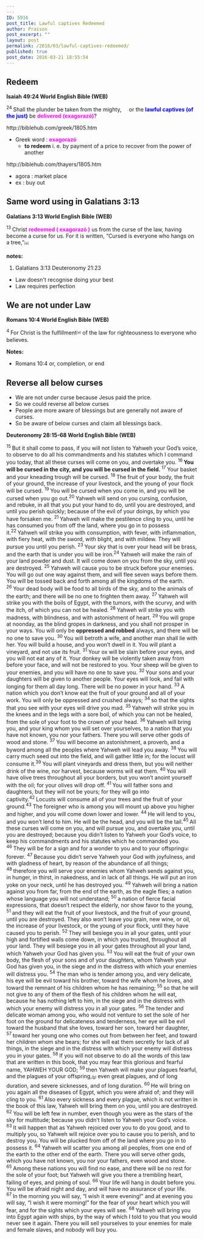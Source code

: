 ```yaml
---
---
ID: 5916
post_title: Lawful captives Redeemed
author: Praison
post_excerpt: ""
layout: post
permalink: /2016/03/lawful-captives-redeemed/
published: true
post_date: 2016-03-21 18:55:54
---
```

<h2><strong>Redeem</strong></h2>
<strong><span class="passage-display-bcv">Isaiah 49:24
</span><span class="passage-display-version">World English Bible (WEB)</span></strong>
<div class="poetry">
<p class="line"><span id="en-WEB-18661" class="text Isa-49-24"><sup class="versenum">24 </sup>Shall the plunder be taken from the mighty,</span>
<span class="indent-1"><span class="indent-1-breaks">    </span><span class="text Isa-49-24">or the <span style="color: #0000ff;"><strong>lawful captives (of the just)</strong></span> be <strong><span style="color: #ff00ff;">delivered (exagorazó)</span></strong>?</span></span></p>
http://biblehub.com/greek/1805.htm
<ul>
	<li>Greek word : <span style="color: #ff00ff;"><strong>exagorazó</strong></span>
<ul>
	<li><strong>to redeem</strong> i. e. by payment of a price to recover from the power of another</li>
</ul>
</li>
</ul>
http://biblehub.com/thayers/1805.htm
<ul>
	<li>agora : market place</li>
	<li>ex : buy out</li>
</ul>
<h2><strong>Same word using in Galatians 3:13</strong></h2>
<strong><span class="passage-display-bcv">Galatians 3:13
</span><span class="passage-display-version">World English Bible (WEB)</span></strong>

<span id="en-WEB-29117" class="text Gal-3-13"><sup class="versenum">13 </sup>Christ <span style="color: #ff00ff;"><strong>redeemed ( exagorazó )</strong></span> us from the curse of the law, having become a curse for us. For it is written, “Cursed is everyone who hangs on a tree,”<sup class="footnote" style="box-sizing: border-box; font-size: 0.625em; line-height: 22px; position: relative; vertical-align: top; top: 0px;" data-fn="#fen-WEB-29117a" data-link="[&lt;a href=&quot;#fen-WEB-29117a&quot; title=&quot;See footnote a&quot;&gt;a&lt;/a&gt;]">[a]</sup></span>
<div class="footnotes">

<strong>notes:</strong>
<ol>
	<li id="fen-WEB-29117a">Galatians 3:13 <span class="footnote-text">Deuteronomy 21:23</span></li>
</ol>
<ul>
	<li>Law doesn't recognise doing your best</li>
	<li>Law requires perfection</li>
</ul>
</div>
<h2><strong>We are not under Law</strong></h2>
</div>
<strong><span class="passage-display-bcv">Romans 10:4
</span><span class="passage-display-version">World English Bible (WEB)</span></strong>

<span id="en-WEB-28193" class="text Rom-10-4"><sup class="versenum">4 </sup>For Christ is the fulfillment<sup class="footnote" style="box-sizing: border-box; font-size: 0.625em; line-height: 22px; position: relative; vertical-align: top; top: 0px;" data-fn="#fen-WEB-28193a" data-link="[&lt;a href=&quot;#fen-WEB-28193a&quot; title=&quot;See footnote a&quot;&gt;a&lt;/a&gt;]">[a]</sup> of the law for righteousness to everyone who believes.</span>
<div class="footnotes">

<strong>Notes:</strong>
<ul>
	<li id="fen-WEB-28193a">Romans 10:4 <span class="footnote-text">or, completion, or end</span></li>
</ul>
</div>
<h2><strong>Reverse all below curses</strong></h2>
<ul>
	<li>We are not under curse because Jesus paid the price.</li>
	<li>So we could reverse all below curses</li>
	<li>People are more aware of blessings but are generally not aware of curses.</li>
	<li>So be aware of below curses and claim all blessings back.</li>
</ul>
<strong><span class="passage-display-bcv">Deuteronomy 28:15-68
</span><span class="passage-display-version">World English Bible (WEB)</span></strong>

<span id="en-WEB-5627" class="text Deut-28-15"><sup class="versenum">15 </sup>But it shall come to pass, if you will not listen to Yahweh your God’s voice, to observe to do all his commandments and his statutes which I command you today, that all these curses will come on you, and overtake you. </span><span id="en-WEB-5628" class="text Deut-28-16"><sup class="versenum">16 </sup><strong>You will be cursed in the city, and you will be cursed in the field. </strong></span><span id="en-WEB-5629" class="text Deut-28-17"><sup class="versenum">17 </sup>Your basket and your kneading trough will be cursed. </span><span id="en-WEB-5630" class="text Deut-28-18"><sup class="versenum">18 </sup>The fruit of your body, the fruit of your ground, the increase of your livestock, and the young of your flock will be cursed. </span><span id="en-WEB-5631" class="text Deut-28-19"><sup class="versenum">19 </sup>You will be cursed when you come in, and you will be cursed when you go out.</span><span id="en-WEB-5632" class="text Deut-28-20"><sup class="versenum">20 </sup>Yahweh will send on you cursing, confusion, and rebuke, in all that you put your hand to do, until you are destroyed, and until you perish quickly; because of the evil of your doings, by which you have forsaken me. </span><span id="en-WEB-5633" class="text Deut-28-21"><sup class="versenum">21 </sup>Yahweh will make the pestilence cling to you, until he has consumed you from off the land, where you go in to possess it.</span><span id="en-WEB-5634" class="text Deut-28-22"><sup class="versenum">22 </sup>Yahweh will strike you with consumption, with fever, with inflammation, with fiery heat, with the sword, with blight, and with mildew. They will pursue you until you perish. </span><span id="en-WEB-5635" class="text Deut-28-23"><sup class="versenum">23 </sup>Your sky that is over your head will be brass, and the earth that is under you will be iron.</span><span id="en-WEB-5636" class="text Deut-28-24"><sup class="versenum">24 </sup>Yahweh will make the rain of your land powder and dust. It will come down on you from the sky, until you are destroyed. </span><span id="en-WEB-5637" class="text Deut-28-25"><sup class="versenum">25 </sup>Yahweh will cause you to be struck before your enemies. You will go out one way against them, and will flee seven ways before them. You will be tossed back and forth among all the kingdoms of the earth. </span><span id="en-WEB-5638" class="text Deut-28-26"><sup class="versenum">26 </sup>Your dead body will be food to all birds of the sky, and to the animals of the earth; and there will be no one to frighten them away. </span><span id="en-WEB-5639" class="text Deut-28-27"><sup class="versenum">27 </sup>Yahweh will strike you with the boils of Egypt, with the tumors, with the scurvy, and with the itch, of which you can not be healed. </span><span id="en-WEB-5640" class="text Deut-28-28"><sup class="versenum">28 </sup>Yahweh will strike you with madness, with blindness, and with astonishment of heart. </span><span id="en-WEB-5641" class="text Deut-28-29"><sup class="versenum">29 </sup>You will grope at noonday, as the blind gropes in darkness, and you shall not prosper in your ways. You will only be <strong>oppressed and robbed</strong> always, and there will be no one to save you. </span><span id="en-WEB-5642" class="text Deut-28-30"><sup class="versenum">30 </sup>You will betroth a wife, and another man shall lie with her. You will build a house, and you won’t dwell in it. You will plant a vineyard, and not use its fruit. </span><span id="en-WEB-5643" class="text Deut-28-31"><sup class="versenum">31 </sup>Your ox will be slain before your eyes, and you will not eat any of it. Your donkey will be violently taken away from before your face, and will not be restored to you. Your sheep will be given to your enemies, and you will have no one to save you. </span><span id="en-WEB-5644" class="text Deut-28-32"><sup class="versenum">32 </sup>Your sons and your daughters will be given to another people. Your eyes will look, and fail with longing for them all day long. There will be no power in your hand. </span><span id="en-WEB-5645" class="text Deut-28-33"><sup class="versenum">33 </sup>A nation which you don’t know eat the fruit of your ground and all of your work. You will only be oppressed and crushed always; </span><span id="en-WEB-5646" class="text Deut-28-34"><sup class="versenum">34 </sup>so that the sights that you see with your eyes will drive you mad. </span><span id="en-WEB-5647" class="text Deut-28-35"><sup class="versenum">35 </sup>Yahweh will strike you in the knees and in the legs with a sore boil, of which you can not be healed, from the sole of your foot to the crown of your head. </span><span id="en-WEB-5648" class="text Deut-28-36"><sup class="versenum">36 </sup>Yahweh will bring you, and your king whom you will set over yourselves, to a nation that you have not known, you nor your fathers. There you will serve other gods of wood and stone. </span><span id="en-WEB-5649" class="text Deut-28-37"><sup class="versenum">37 </sup>You will become an astonishment, a proverb, and a byword among all the peoples where Yahweh will lead you away. </span><span id="en-WEB-5650" class="text Deut-28-38"><sup class="versenum">38 </sup>You will carry much seed out into the field, and will gather little in; for the locust will consume it.</span><span id="en-WEB-5651" class="text Deut-28-39"><sup class="versenum">39 </sup>You will plant vineyards and dress them, but you will neither drink of the wine, nor harvest, because worms will eat them. </span><span id="en-WEB-5652" class="text Deut-28-40"><sup class="versenum">40 </sup>You will have olive trees throughout all your borders, but you won’t anoint yourself with the oil; for your olives will drop off. </span><span id="en-WEB-5653" class="text Deut-28-41"><sup class="versenum">41 </sup>You will father sons and daughters, but they will not be yours; for they will go into captivity.</span><span id="en-WEB-5654" class="text Deut-28-42"><sup class="versenum">42 </sup>Locusts will consume all of your trees and the fruit of your ground.</span><span id="en-WEB-5655" class="text Deut-28-43"><sup class="versenum">43 </sup>The foreigner who is among you will mount up above you higher and higher, and you will come down lower and lower. </span><span id="en-WEB-5656" class="text Deut-28-44"><sup class="versenum">44 </sup>He will lend to you, and you won’t lend to him. He will be the head, and you will be the tail.</span><span id="en-WEB-5657" class="text Deut-28-45"><sup class="versenum">45 </sup>All these curses will come on you, and will pursue you, and overtake you, until you are destroyed; because you didn’t listen to Yahweh your God’s voice, to keep his commandments and his statutes which he commanded you. </span><span id="en-WEB-5658" class="text Deut-28-46"><sup class="versenum">46 </sup>They will be for a sign and for a wonder to you and to your offspring<sup class="footnote" style="box-sizing: border-box; font-size: 0.625em; line-height: 22px; position: relative; vertical-align: top; top: 0px;" data-fn="#fen-WEB-5658a" data-link="[&lt;a href=&quot;#fen-WEB-5658a&quot; title=&quot;See footnote a&quot;&gt;a&lt;/a&gt;]">[<a title="See footnote a" href="https://www.biblegateway.com/passage/?search=Deuteronomy+28%3A15-68&amp;version=WEB#fen-WEB-5658a">a</a>]</sup> forever. </span><span id="en-WEB-5659" class="text Deut-28-47"><sup class="versenum">47 </sup>Because you didn’t serve Yahweh your God with joyfulness, and with gladness of heart, by reason of the abundance of all things; </span><span id="en-WEB-5660" class="text Deut-28-48"><sup class="versenum">48 </sup>therefore you will serve your enemies whom Yahweh sends against you, in hunger, in thirst, in nakedness, and in lack of all things. He will put an iron yoke on your neck, until he has destroyed you. </span><span id="en-WEB-5661" class="text Deut-28-49"><sup class="versenum">49 </sup>Yahweh will bring a nation against you from far, from the end of the earth, as the eagle flies; a nation whose language you will not understand; </span><span id="en-WEB-5662" class="text Deut-28-50"><sup class="versenum">50 </sup>a nation of fierce facial expressions, that doesn’t respect the elderly, nor show favor to the young, </span><span id="en-WEB-5663" class="text Deut-28-51"><sup class="versenum">51 </sup>and they will eat the fruit of your livestock, and the fruit of your ground, until you are destroyed. They also won’t leave you grain, new wine, or oil, the increase of your livestock, or the young of your flock, until they have caused you to perish. </span><span id="en-WEB-5664" class="text Deut-28-52"><sup class="versenum">52 </sup>They will besiege you in all your gates, until your high and fortified walls come down, in which you trusted, throughout all your land. They will besiege you in all your gates throughout all your land, which Yahweh your God has given you. </span><span id="en-WEB-5665" class="text Deut-28-53"><sup class="versenum">53 </sup>You will eat the fruit of your own body, the flesh of your sons and of your daughters, whom Yahweh your God has given you, in the siege and in the distress with which your enemies will distress you. </span><span id="en-WEB-5666" class="text Deut-28-54"><sup class="versenum">54 </sup>The man who is tender among you, and very delicate, his eye will be evil toward his brother, toward the wife whom he loves, and toward the remnant of his children whom he has remaining; </span><span id="en-WEB-5667" class="text Deut-28-55"><sup class="versenum">55 </sup>so that he will not give to any of them of the flesh of his children whom he will eat, because he has nothing left to him, in the siege and in the distress with which your enemy will distress you in all your gates. </span><span id="en-WEB-5668" class="text Deut-28-56"><sup class="versenum">56 </sup>The tender and delicate woman among you, who would not venture to set the sole of her foot on the ground for delicateness and tenderness, her eye will be evil toward the husband that she loves, toward her son, toward her daughter, </span><span id="en-WEB-5669" class="text Deut-28-57"><sup class="versenum">57 </sup>toward her young one who comes out from between her feet, and toward her children whom she bears; for she will eat them secretly for lack of all things, in the siege and in the distress with which your enemy will distress you in your gates. </span><span id="en-WEB-5670" class="text Deut-28-58"><sup class="versenum">58 </sup>If you will not observe to do all the words of this law that are written in this book, that you may fear this glorious and fearful name, YAHWEH YOUR GOD; </span><span id="en-WEB-5671" class="text Deut-28-59"><sup class="versenum">59 </sup>then Yahweh will make your plagues fearful, and the plagues of your offspring,<sup class="footnote" style="box-sizing: border-box; font-size: 0.625em; line-height: 22px; position: relative; vertical-align: top; top: 0px;" data-fn="#fen-WEB-5671b" data-link="[&lt;a href=&quot;#fen-WEB-5671b&quot; title=&quot;See footnote b&quot;&gt;b&lt;/a&gt;]">[<a title="See footnote b" href="https://www.biblegateway.com/passage/?search=Deuteronomy+28%3A15-68&amp;version=WEB#fen-WEB-5671b">b</a>]</sup> even great plagues, and of long duration, and severe sicknesses, and of long duration. </span><span id="en-WEB-5672" class="text Deut-28-60"><sup class="versenum">60 </sup>He will bring on you again all the diseases of Egypt, which you were afraid of; and they will cling to you. </span><span id="en-WEB-5673" class="text Deut-28-61"><sup class="versenum">61 </sup>Also every sickness and every plague, which is not written in the book of this law, Yahweh will bring them on you, until you are destroyed. </span><span id="en-WEB-5674" class="text Deut-28-62"><sup class="versenum">62 </sup>You will be left few in number, even though you were as the stars of the sky for multitude; because you didn’t listen to Yahweh your God’s voice. </span><span id="en-WEB-5675" class="text Deut-28-63"><sup class="versenum">63 </sup>It will happen that as Yahweh rejoiced over you to do you good, and to multiply you, so Yahweh will rejoice over you to cause you to perish, and to destroy you. You will be plucked from off of the land where you go in to possess it. </span><span id="en-WEB-5676" class="text Deut-28-64"><sup class="versenum">64 </sup>Yahweh will scatter you among all peoples, from one end of the earth to the other end of the earth. There you will serve other gods, which you have not known, you nor your fathers, even wood and stone. </span><span id="en-WEB-5677" class="text Deut-28-65"><sup class="versenum">65 </sup>Among these nations you will find no ease, and there will be no rest for the sole of your foot; but Yahweh will give you there a trembling heart, failing of eyes, and pining of soul. </span><span id="en-WEB-5678" class="text Deut-28-66"><sup class="versenum">66 </sup>Your life will hang in doubt before you. You will be afraid night and day, and will have no assurance of your life. </span><span id="en-WEB-5679" class="text Deut-28-67"><sup class="versenum">67 </sup>In the morning you will say, “I wish it were evening!” and at evening you will say, “I wish it were morning!” for the fear of your heart which you will fear, and for the sights which your eyes will see. </span><span id="en-WEB-5680" class="text Deut-28-68"><sup class="versenum">68 </sup>Yahweh will bring you into Egypt again with ships, by the way of which I told to you that you would never see it again. There you will sell yourselves to your enemies for male and female slaves, and nobody will buy you.</span>